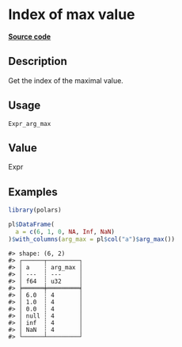 
# Index of max value

[**Source code**](https://github.com/pola-rs/r-polars/tree/0580dbe189881934960c63979bf59fc3448a21dc/R/#L)

## Description

Get the index of the maximal value.

## Usage

<pre><code class='language-R'>Expr_arg_max
</code></pre>

## Value

Expr

## Examples

``` r
library(polars)

pl$DataFrame(
  a = c(6, 1, 0, NA, Inf, NaN)
)$with_columns(arg_max = pl$col("a")$arg_max())
```

    #> shape: (6, 2)
    #> ┌──────┬─────────┐
    #> │ a    ┆ arg_max │
    #> │ ---  ┆ ---     │
    #> │ f64  ┆ u32     │
    #> ╞══════╪═════════╡
    #> │ 6.0  ┆ 4       │
    #> │ 1.0  ┆ 4       │
    #> │ 0.0  ┆ 4       │
    #> │ null ┆ 4       │
    #> │ inf  ┆ 4       │
    #> │ NaN  ┆ 4       │
    #> └──────┴─────────┘
